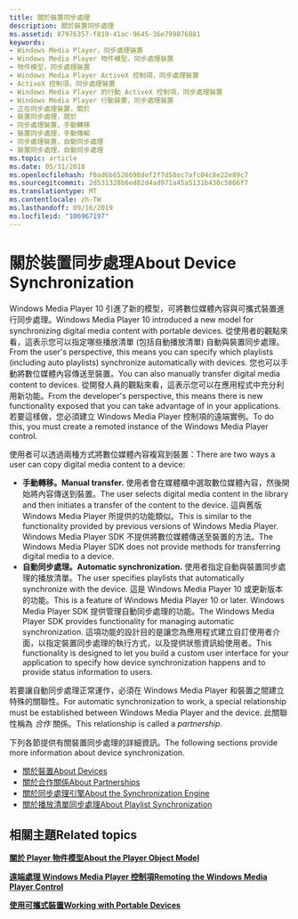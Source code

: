 ```yaml
---
title: 關於裝置同步處理
description: 關於裝置同步處理
ms.assetid: 87976357-f819-41ac-9645-36e799876881
keywords:
- Windows Media Player，同步處理裝置
- Windows Media Player 物件模型，同步處理裝置
- 物件模型，同步處理裝置
- Windows Media Player ActiveX 控制項，同步處理裝置
- ActiveX 控制項，同步處理裝置
- Windows Media Player 的行動 ActiveX 控制項，同步處理裝置
- Windows Media Player 行動裝置，同步處理裝置
- 正在同步處理裝置，關於
- 裝置同步處理，關於
- 同步處理裝置，手動轉移
- 裝置同步處理，手動傳輸
- 同步處理裝置，自動同步處理
- 裝置同步處理，自動同步處理
ms.topic: article
ms.date: 05/31/2018
ms.openlocfilehash: f0ad6b6526698def2f7d58ec7afc04c8e22e89c7
ms.sourcegitcommit: 2d531328b6ed82d4ad971a45a5131b430c5866f7
ms.translationtype: MT
ms.contentlocale: zh-TW
ms.lasthandoff: 09/16/2019
ms.locfileid: "106967197"
---
```

# <a name="about-device-synchronization"></a><span data-ttu-id="75655-116">關於裝置同步處理</span><span class="sxs-lookup"><span data-stu-id="75655-116">About Device Synchronization</span></span>

<span data-ttu-id="75655-117">Windows Media Player 10 引進了新的模型，可將數位媒體內容與可攜式裝置進行同步處理。</span><span class="sxs-lookup"><span data-stu-id="75655-117">Windows Media Player 10 introduced a new model for synchronizing digital media content with portable devices.</span></span> <span data-ttu-id="75655-118">從使用者的觀點來看，這表示您可以指定哪些播放清單 (包括自動播放清單) 自動與裝置同步處理。</span><span class="sxs-lookup"><span data-stu-id="75655-118">From the user's perspective, this means you can specify which playlists (including auto playlists) synchronize automatically with devices.</span></span> <span data-ttu-id="75655-119">您也可以手動將數位媒體內容傳送至裝置。</span><span class="sxs-lookup"><span data-stu-id="75655-119">You can also manually transfer digital media content to devices.</span></span> <span data-ttu-id="75655-120">從開發人員的觀點來看，這表示您可以在應用程式中充分利用新功能。</span><span class="sxs-lookup"><span data-stu-id="75655-120">From the developer's perspective, this means there is new functionality exposed that you can take advantage of in your applications.</span></span> <span data-ttu-id="75655-121">若要這樣做，您必須建立 Windows Media Player 控制項的遠端實例。</span><span class="sxs-lookup"><span data-stu-id="75655-121">To do this, you must create a remoted instance of the Windows Media Player control.</span></span>

<span data-ttu-id="75655-122">使用者可以透過兩種方式將數位媒體內容複寫到裝置：</span><span class="sxs-lookup"><span data-stu-id="75655-122">There are two ways a user can copy digital media content to a device:</span></span>

-   <span data-ttu-id="75655-123">**手動轉移。**</span><span class="sxs-lookup"><span data-stu-id="75655-123">**Manual transfer.**</span></span> <span data-ttu-id="75655-124">使用者會在媒體櫃中選取數位媒體內容，然後開始將內容傳送到裝置。</span><span class="sxs-lookup"><span data-stu-id="75655-124">The user selects digital media content in the library and then initiates a transfer of the content to the device.</span></span> <span data-ttu-id="75655-125">這與舊版 Windows Media Player 所提供的功能類似。</span><span class="sxs-lookup"><span data-stu-id="75655-125">This is similar to the functionality provided by previous versions of Windows Media Player.</span></span> <span data-ttu-id="75655-126">Windows Media Player SDK 不提供將數位媒體傳送至裝置的方法。</span><span class="sxs-lookup"><span data-stu-id="75655-126">The Windows Media Player SDK does not provide methods for transferring digital media to a device.</span></span>
-   <span data-ttu-id="75655-127">**自動同步處理。**</span><span class="sxs-lookup"><span data-stu-id="75655-127">**Automatic synchronization.**</span></span> <span data-ttu-id="75655-128">使用者指定自動與裝置同步處理的播放清單。</span><span class="sxs-lookup"><span data-stu-id="75655-128">The user specifies playlists that automatically synchronize with the device.</span></span> <span data-ttu-id="75655-129">這是 Windows Media Player 10 或更新版本的功能。</span><span class="sxs-lookup"><span data-stu-id="75655-129">This is a feature of Windows Media Player 10 or later.</span></span> <span data-ttu-id="75655-130">Windows Media Player SDK 提供管理自動同步處理的功能。</span><span class="sxs-lookup"><span data-stu-id="75655-130">The Windows Media Player SDK provides functionality for managing automatic synchronization.</span></span> <span data-ttu-id="75655-131">這項功能的設計目的是讓您為應用程式建立自訂使用者介面，以指定裝置同步處理的執行方式，以及提供狀態資訊給使用者。</span><span class="sxs-lookup"><span data-stu-id="75655-131">This functionality is designed to let you build a custom user interface for your application to specify how device synchronization happens and to provide status information to users.</span></span>

<span data-ttu-id="75655-132">若要讓自動同步處理正常運作，必須在 Windows Media Player 和裝置之間建立特殊的關聯性。</span><span class="sxs-lookup"><span data-stu-id="75655-132">For automatic synchronization to work, a special relationship must be established between Windows Media Player and the device.</span></span> <span data-ttu-id="75655-133">此關聯性稱為 *合作* 關係。</span><span class="sxs-lookup"><span data-stu-id="75655-133">This relationship is called a *partnership*.</span></span>

<span data-ttu-id="75655-134">下列各節提供有關裝置同步處理的詳細資訊。</span><span class="sxs-lookup"><span data-stu-id="75655-134">The following sections provide more information about device synchronization.</span></span>

-   [<span data-ttu-id="75655-135">關於裝置</span><span class="sxs-lookup"><span data-stu-id="75655-135">About Devices</span></span>](about-devices.md)
-   [<span data-ttu-id="75655-136">關於合作關係</span><span class="sxs-lookup"><span data-stu-id="75655-136">About Partnerships</span></span>](about-partnerships.md)
-   [<span data-ttu-id="75655-137">關於同步處理引擎</span><span class="sxs-lookup"><span data-stu-id="75655-137">About the Synchronization Engine</span></span>](about-the-synchronization-engine.md)
-   [<span data-ttu-id="75655-138">關於播放清單同步處理</span><span class="sxs-lookup"><span data-stu-id="75655-138">About Playlist Synchronization</span></span>](about-playlist-synchronization.md)

## <a name="related-topics"></a><span data-ttu-id="75655-139">相關主題</span><span class="sxs-lookup"><span data-stu-id="75655-139">Related topics</span></span>

<dl> <dt>

[<span data-ttu-id="75655-140">**關於 Player 物件模型**</span><span class="sxs-lookup"><span data-stu-id="75655-140">**About the Player Object Model**</span></span>](about-the-player-object-model.md)
</dt> <dt>

[<span data-ttu-id="75655-141">**遠端處理 Windows Media Player 控制項**</span><span class="sxs-lookup"><span data-stu-id="75655-141">**Remoting the Windows Media Player Control**</span></span>](remoting-the-windows-media-player-control.md)
</dt> <dt>

[<span data-ttu-id="75655-142">**使用可攜式裝置**</span><span class="sxs-lookup"><span data-stu-id="75655-142">**Working with Portable Devices**</span></span>](working-with-portable-devices.md)
</dt> </dl>

 

 





